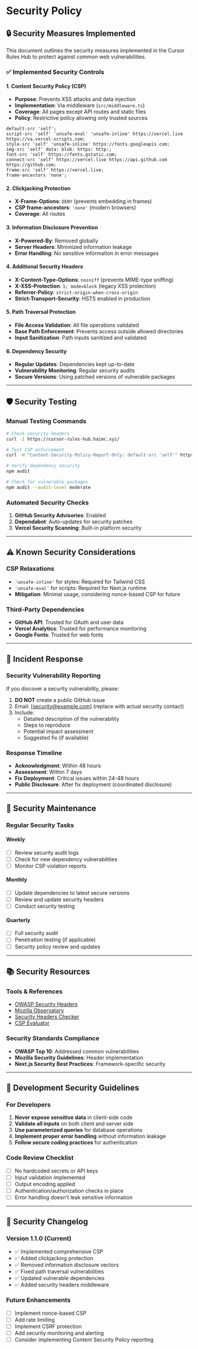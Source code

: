 # Security Policy

## 🔒 Security Measures Implemented

This document outlines the security measures implemented in the Cursor Rules Hub to protect against common web vulnerabilities.

### ✅ **Implemented Security Controls**

#### **1. Content Security Policy (CSP)**
- **Purpose**: Prevents XSS attacks and data injection
- **Implementation**: Via middleware (`src/middleware.ts`)
- **Coverage**: All pages except API routes and static files
- **Policy**: Restrictive policy allowing only trusted sources

```csp
default-src 'self';
script-src 'self' 'unsafe-eval' 'unsafe-inline' https://vercel.live https://va.vercel-scripts.com;
style-src 'self' 'unsafe-inline' https://fonts.googleapis.com;
img-src 'self' data: blob: https: http:;
font-src 'self' https://fonts.gstatic.com;
connect-src 'self' https://vercel.live https://api.github.com https://github.com;
frame-src 'self' https://vercel.live;
frame-ancestors 'none';
```

#### **2. Clickjacking Protection**
- **X-Frame-Options**: `DENY` (prevents embedding in frames)
- **CSP frame-ancestors**: `'none'` (modern browsers)
- **Coverage**: All routes

#### **3. Information Disclosure Prevention**
- **X-Powered-By**: Removed globally
- **Server Headers**: Minimized information leakage
- **Error Handling**: No sensitive information in error messages

#### **4. Additional Security Headers**
- **X-Content-Type-Options**: `nosniff` (prevents MIME-type sniffing)
- **X-XSS-Protection**: `1; mode=block` (legacy XSS protection)
- **Referrer-Policy**: `strict-origin-when-cross-origin`
- **Strict-Transport-Security**: HSTS enabled in production

#### **5. Path Traversal Protection**
- **File Access Validation**: All file operations validated
- **Base Path Enforcement**: Prevents access outside allowed directories
- **Input Sanitization**: Path inputs sanitized and validated

#### **6. Dependency Security**
- **Regular Updates**: Dependencies kept up-to-date
- **Vulnerability Monitoring**: Regular security audits
- **Secure Versions**: Using patched versions of vulnerable packages

---

## 🛡️ **Security Testing**

### **Manual Testing Commands**

```bash
# Check security headers
curl -I https://cursor-rules-hub.haimc.xyz/

# Test CSP enforcement
curl -H "Content-Security-Policy-Report-Only: default-src 'self'" https://cursor-rules-hub.haimc.xyz/

# Verify dependency security
npm audit

# Check for vulnerable packages
npm audit --audit-level moderate
```

### **Automated Security Checks**

1. **GitHub Security Advisories**: Enabled
2. **Dependabot**: Auto-updates for security patches
3. **Vercel Security Scanning**: Built-in platform security

---

## ⚠️ **Known Security Considerations**

### **CSP Relaxations**
- `'unsafe-inline'` for styles: Required for Tailwind CSS
- `'unsafe-eval'` for scripts: Required for Next.js runtime
- **Mitigation**: Minimal usage, considering nonce-based CSP for future

### **Third-Party Dependencies**
- **GitHub API**: Trusted for OAuth and user data
- **Vercel Analytics**: Trusted for performance monitoring
- **Google Fonts**: Trusted for web fonts

---

## 🚨 **Incident Response**

### **Security Vulnerability Reporting**

If you discover a security vulnerability, please:

1. **DO NOT** create a public GitHub issue
2. Email: [security@example.com] (replace with actual security contact)
3. Include:
   - Detailed description of the vulnerability
   - Steps to reproduce
   - Potential impact assessment
   - Suggested fix (if available)

### **Response Timeline**
- **Acknowledgment**: Within 48 hours
- **Assessment**: Within 7 days
- **Fix Deployment**: Critical issues within 24-48 hours
- **Public Disclosure**: After fix deployment (coordinated disclosure)

---

## 🔄 **Security Maintenance**

### **Regular Security Tasks**

#### **Weekly**
- [ ] Review security audit logs
- [ ] Check for new dependency vulnerabilities
- [ ] Monitor CSP violation reports

#### **Monthly**
- [ ] Update dependencies to latest secure versions
- [ ] Review and update security headers
- [ ] Conduct security testing

#### **Quarterly**
- [ ] Full security audit
- [ ] Penetration testing (if applicable)
- [ ] Security policy review and updates

---

## 📚 **Security Resources**

### **Tools & References**
- [OWASP Security Headers](https://owasp.org/www-project-secure-headers/)
- [Mozilla Observatory](https://observatory.mozilla.org/)
- [Security Headers Checker](https://securityheaders.com/)
- [CSP Evaluator](https://csp-evaluator.withgoogle.com/)

### **Security Standards Compliance**
- **OWASP Top 10**: Addressed common vulnerabilities
- **Mozilla Security Guidelines**: Header implementation
- **Next.js Security Best Practices**: Framework-specific security

---

## 🔧 **Development Security Guidelines**

### **For Developers**

1. **Never expose sensitive data** in client-side code
2. **Validate all inputs** on both client and server side
3. **Use parameterized queries** for database operations
4. **Implement proper error handling** without information leakage
5. **Follow secure coding practices** for authentication

### **Code Review Checklist**
- [ ] No hardcoded secrets or API keys
- [ ] Input validation implemented
- [ ] Output encoding applied
- [ ] Authentication/authorization checks in place
- [ ] Error handling doesn't leak sensitive information

---

## 📝 **Security Changelog**

### **Version 1.1.0** (Current)
- ✅ Implemented comprehensive CSP
- ✅ Added clickjacking protection
- ✅ Removed information disclosure vectors
- ✅ Fixed path traversal vulnerabilities
- ✅ Updated vulnerable dependencies
- ✅ Added security headers middleware

### **Future Enhancements**
- [ ] Implement nonce-based CSP
- [ ] Add rate limiting
- [ ] Implement CSRF protection
- [ ] Add security monitoring and alerting
- [ ] Consider implementing Content Security Policy reporting 